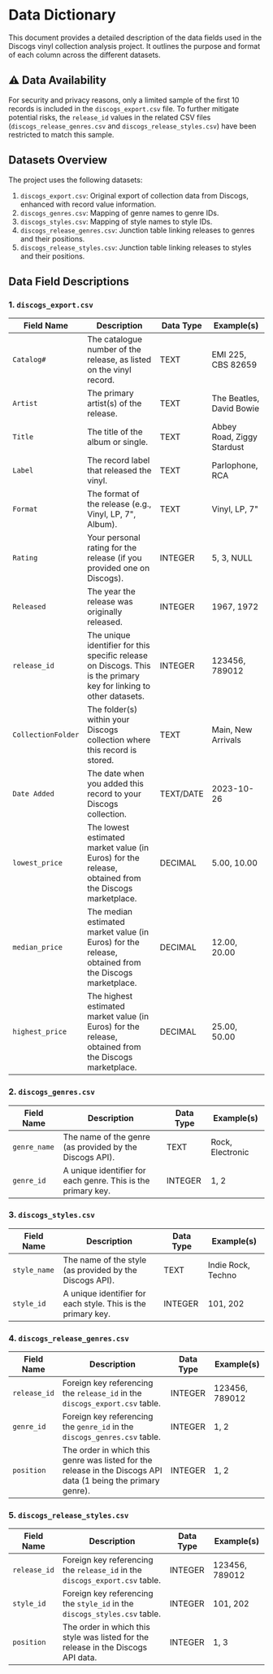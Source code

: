 # Data Dictionary

This document provides a detailed description of the data fields used in the Discogs vinyl collection analysis project. It outlines the purpose and format of each column across the different datasets.

## ⚠️ Data Availability

For security and privacy reasons, only a limited sample of the first 10 records is included in the `discogs_export.csv` file. To further mitigate potential risks, the `release_id` values in the related CSV files (`discogs_release_genres.csv` and `discogs_release_styles.csv`) have been restricted to match this sample.

## Datasets Overview

The project uses the following datasets:

1.  `discogs_export.csv`: Original export of collection data from Discogs, enhanced with record value information.
2.  `discogs_genres.csv`: Mapping of genre names to genre IDs.
3.  `discogs_styles.csv`: Mapping of style names to style IDs.
4.  `discogs_release_genres.csv`: Junction table linking releases to genres and their positions.
5.  `discogs_release_styles.csv`: Junction table linking releases to styles and their positions.

## Data Field Descriptions

### 1. `discogs_export.csv`

| Field Name         | Description                                                                                                                               | Data Type   | Example(s)         |
|--------------------|-----------------------------------------------------------------------------------------------------------------------------------------|-------------|--------------------|
| `Catalog#`         | The catalogue number of the release, as listed on the vinyl record.                                                                    | TEXT        | EMI 225, CBS 82659 |
| `Artist`           | The primary artist(s) of the release.                                                                                                    | TEXT        | The Beatles, David Bowie |
| `Title`            | The title of the album or single.                                                                                                       | TEXT        | Abbey Road, Ziggy Stardust |
| `Label`            | The record label that released the vinyl.                                                                                               | TEXT        | Parlophone, RCA    |
| `Format`           | The format of the release (e.g., Vinyl, LP, 7", Album).                                                                                 | TEXT        | Vinyl, LP, 7"      |
| `Rating`           | Your personal rating for the release (if you provided one on Discogs).                                                                 | INTEGER     | 5, 3, NULL         |
| `Released`         | The year the release was originally released.                                                                                             | INTEGER     | 1967, 1972         |
| `release_id`       | The unique identifier for this specific release on Discogs. This is the primary key for linking to other datasets.                      | INTEGER     | 123456, 789012     |
| `CollectionFolder` | The folder(s) within your Discogs collection where this record is stored.                                                              | TEXT        | Main, New Arrivals |
| `Date Added`       | The date when you added this record to your Discogs collection.                                                                         | TEXT/DATE   | 2023-10-26         |
| `lowest_price`     | The lowest estimated market value (in Euros) for the release, obtained from the Discogs marketplace.                                    | DECIMAL     | 5.00, 10.00        |
| `median_price`     | The median estimated market value (in Euros) for the release, obtained from the Discogs marketplace.                                   | DECIMAL     | 12.00, 20.00       |
| `highest_price`    | The highest estimated market value (in Euros) for the release, obtained from the Discogs marketplace.                                   | DECIMAL     | 25.00, 50.00       |

### 2. `discogs_genres.csv`

| Field Name   | Description                                                                    | Data Type | Example(s) |
|--------------|--------------------------------------------------------------------------------|-----------|------------|
| `genre_name` | The name of the genre (as provided by the Discogs API).                          | TEXT      | Rock, Electronic |
| `genre_id`   | A unique identifier for each genre. This is the primary key. | INTEGER   | 1, 2         |

### 3. `discogs_styles.csv`

| Field Name   | Description                                                                    | Data Type | Example(s)      |
|--------------|--------------------------------------------------------------------------------|-----------|-----------------|
| `style_name` | The name of the style (as provided by the Discogs API).                          | TEXT      | Indie Rock, Techno |
| `style_id`   | A unique identifier for each style. This is the primary key. | INTEGER   | 101, 202        |

### 4. `discogs_release_genres.csv`

| Field Name   | Description                                                                                                | Data Type | Example(s) |
|--------------|------------------------------------------------------------------------------------------------------------|-----------|------------|
| `release_id` | Foreign key referencing the `release_id` in the `discogs_export.csv` table.                               | INTEGER   | 123456, 789012 |
| `genre_id`   | Foreign key referencing the `genre_id` in the `discogs_genres.csv` table.                                  | INTEGER   | 1, 2         |
| `position`   | The order in which this genre was listed for the release in the Discogs API data (1 being the primary genre). | INTEGER   | 1, 2         |

### 5. `discogs_release_styles.csv`

| Field Name   | Description                                                                                                | Data Type | Example(s)          |
|--------------|------------------------------------------------------------------------------------------------------------|-----------|--------------------|
| `release_id` | Foreign key referencing the `release_id` in the `discogs_export.csv` table.                               | INTEGER   | 123456, 789012      |
| `style_id`   | Foreign key referencing the `style_id` in the `discogs_styles.csv` table.                                  | INTEGER   | 101, 202            |
| `position`   | The order in which this style was listed for the release in the Discogs API data.                          | INTEGER   | 1, 3                |

